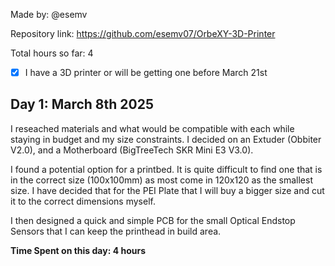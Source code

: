 Made by: @esemv

Repository link: https://github.com/esemv07/OrbeXY-3D-Printer

Total hours so far: 4

- [x] I have a 3D printer or will be getting one before March 21st

## Day 1: March 8th 2025
I reseached materials and what would be compatible with each while staying in budget and my size constraints. I decided on an Extuder (Obbiter V2.0), and a Motherboard (BigTreeTech SKR Mini E3 V3.0). 

I found a potential option for a printbed. It is quite difficult to find one that is in the correct size (100x100mm) as most come in 120x120 as the smallest size. I have decided that for the PEI Plate that I will buy a bigger size and cut it to the correct dimensions myself.

I then designed a quick and simple PCB for the small Optical Endstop Sensors that I can keep the printhead in build area.

**Time Spent on this day: 4 hours**

